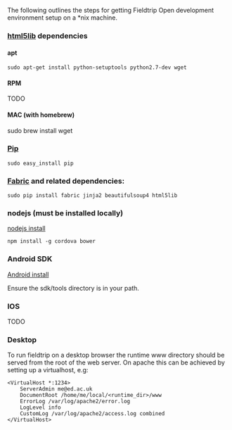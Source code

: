 The following outlines the steps for getting Fieldtrip Open development environment setup on a *nix machine.

### [html5lib](https://pypi.python.org/pypi/html5lib) dependencies

#### apt

```
sudo apt-get install python-setuptools python2.7-dev wget
```

#### RPM

TODO

#### MAC (with homebrew)

sudo brew install wget

### [Pip](https://pypi.python.org/pypi/pip)

```
sudo easy_install pip
```

### [Fabric](http://docs.fabfile.org) and related dependencies:

```
sudo pip install fabric jinja2 beautifulsoup4 html5lib
```

### nodejs (must be installed locally)

[nodejs install](https://github.com/joyent/node/wiki/installation)

```
npm install -g cordova bower
```

### Android SDK

[Android install](http://developer.android.com/sdk/index.html)

Ensure the sdk/tools directory is in your path.

### IOS

TODO

### Desktop

To run fieldtrip on a desktop browser the runtime www directory should be served from the root of the web server. On apache this can be achieved by setting up a virtualhost, e.g:

```
<VirtualHost *:1234>
    ServerAdmin me@ed.ac.uk
    DocumentRoot /home/me/local/<runtime_dir>/www
    ErrorLog /var/log/apache2/error.log
    LogLevel info
    CustomLog /var/log/apache2/access.log combined
</VirtualHost>
```

